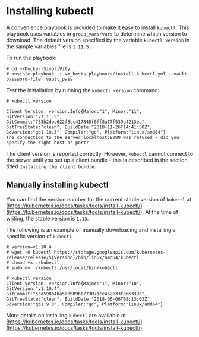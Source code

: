 # Installing kubectl


A convenience playbook is provided to make it easy to install `kubectl`. This playbook uses variables in `group_vars/vars` to determine which version to download. The default version specified by the variable `kubectl_version` in the sample variables file is `1.11.5`. 


To run the playbook:

```
# cd ~/Docker-SimpliVity
# ansible-playbook -i vm_hosts playbooks/install-kubectl.yml --vault-password-file .vault_pass
```


Test the installation by running the `kubectl version` command:

```
# kubectl version

Client Version: version.Info{Major:"1", Minor:"11", GitVersion:"v1.11.5", GitCommit:"753b2dbc622f5cc417845f0ff8a77f539a4213ea", GitTreeState:"clean", BuildDate:"2018-11-26T14:41:50Z", GoVersion:"go1.10.3", Compiler:"gc", Platform:"linux/amd64"}
The connection to the server localhost:8080 was refused - did you specify the right host or port?
```

The client version is reported correctly. However, `kubectl` cannot connect to the server until you set up 
a client bundle - this is described in the section titled `Installing the client bundle`.


## Manually installing kubectl


You can find the version number for the current stable version of `kubectl` at [https://kubernetes.io/docs/tasks/tools/install-kubectl/](https://kubernetes.io/docs/tasks/tools/install-kubectl/). At the time of writing, the stable version is `1.13`.

The following is an example of manually downloading and installing a specific version of `kubectl`.

```
# version=v1.10.4
# wget -O kubectl https://storage.googleapis.com/kubernetes-release/release/${version}/bin/linux/amd64/kubectl
# chmod +x ./kubectl
# sudo mv ./kubectl /usr/local/bin/kubectl

# kubectl version
Client Version: version.Info{Major:"1", Minor:"10", GitVersion:"v1.10.4", GitCommit:"5ca598b4ba5abb89bb773071ce452e33fb66339d", GitTreeState:"clean", BuildDate:"2018-06-06T08:13:03Z", GoVersion:"go1.9.3", Compiler:"gc", Platform:"linux/amd64"}
```

More details on installing `kubectl` are available at [https://kubernetes.io/docs/tasks/tools/install-kubectl/](https://kubernetes.io/docs/tasks/tools/install-kubectl/) 